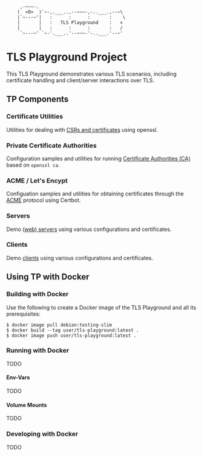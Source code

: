 ```

     ,-~~~-.
    (  <O>  )`~-,.___..,--~~~-,-..___.,--~\
    |`~---~'|   :      :      :       :    \
    |       |   :   TLS Playground    :   <
    |       |   :      :      :       :   /
     `~---~' `~-'.___..'--~~~-'-..___.'--~'

```



# TLS Playground Project

This TLS Playground demonstrates various TLS scenarios, including certificate handling and client/server interactions over TLS.



## TP Components

### Certificate Utilities

Utilities for dealing with [CSRs and certificates](cert/) using openssl.

### Private Certificate Authorities

Configuration samples and utilities for running [Certificate Authorities (CA)](ca/) based on `openssl ca`.

### ACME / Let's Encypt

Configuation samples and utilities for obtaining certificates through the [ACME](acme) protocol using Certbot.

### Servers

Demo [(web) servers](server/) using various configurations and certificates.

### Clients

Demo [clients](client/) using various configurations and certificates.



## Using TP with Docker

### Building with Docker

Use the following to create a Docker image of the TLS Playground and all its prerequisites:

```
$ docker image pull debian:testing-slim
$ docker build --tag user/tls-playground:latest .
$ docker image push user/tls-playground:latest .
```

### Running with Docker

TODO

#### Env-Vars

TODO

#### Volume Mounts

TODO

### Developing with Docker

TODO
